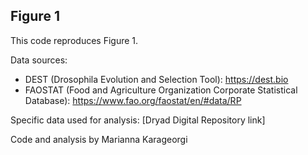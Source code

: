 ## Figure 1

This code reproduces Figure 1.

Data sources:
- DEST (Drosophila Evolution and Selection Tool): https://dest.bio
- FAOSTAT (Food and Agriculture Organization Corporate Statistical Database): https://www.fao.org/faostat/en/#data/RP

Specific data used for analysis: [Dryad Digital Repository link]

Code and analysis by Marianna Karageorgi
